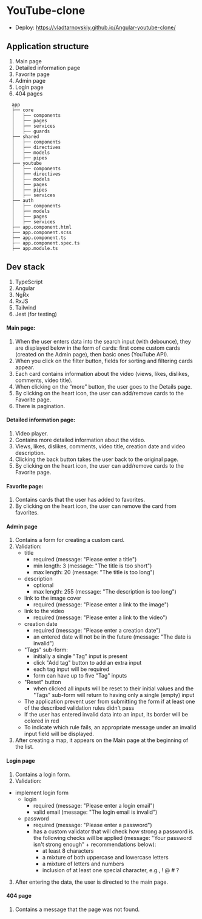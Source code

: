 # YouTube-clone

- Deploy: https://vladtarnovskiy.github.io/Angular-youtube-clone/

## Application structure

1. Main page
2. Detailed information page
3. Favorite page
4. Admin page
5. Login page
6. 404 pages

```
  app
  ├── core
  │   ├── components
  │   ├── pages
  │   ├── services
  │   ├── guards
  ├── shared
  │   ├── components
  │   ├── directives
  │   ├── models
  │   ├── pipes
  ├── youtube
  │   ├── components
  │   ├── directives
  │   ├── models
  │   ├── pages
  │   ├── pipes
  │   ├── services
  ├── auth
  │   ├── components
  │   ├── models
  │   ├── pages
  │   ├── services
  ├── app.component.html
  ├── app.component.scss
  ├── app.component.ts
  ├── app.component.spec.ts
  ├── app.module.ts
```

## Dev stack

1. TypeScript
2. Angular
3. NgRx
4. RxJS
5. Tailwind
6. Jest (for testing)

#### Main page:

1. When the user enters data into the search input (with debounce), they are displayed below in the form of cards: first come
   custom cards (created on the Admin page), then basic ones (YouTube API).
2. When you click on the filter button, fields for sorting and filtering cards appear.
3. Each card contains information about the video (views, likes, dislikes, comments, video title).
4. When clicking on the “more” button, the user goes to the Details page.
5. By clicking on the heart icon, the user can add/remove cards to the Favorite page.
6. There is pagination.

#### Detailed information page:
1. Video player.
2. Contains more detailed information about the video.
3. Views, likes, dislikes, comments, video title, creation date and video description.
4. Clicking the back button takes the user back to the original page.
5. By clicking on the heart icon, the user can add/remove cards to the Favorite page.

#### Favorite page:

1. Contains cards that the user has added to favorites.
2. By clicking on the heart icon, the user can remove the card from favorites.

#### Admin page

1. Contains a form for creating a custom card.
2. Validation:
   - title
     - required (message: "Please enter a title")
     - min length: 3 (message: "The title is too short")
     - max length: 20 (message: "The title is too long")
   - description
     - optional
     - max length: 255 (message: "The description is too long")
   - link to the image cover
     - required (message: "Please enter a link to the image")
   - link to the video
     - required (message: "Please enter a link to the video")
   - creation date
     - required (message: "Please enter a creation date")
     - an entered date will not be in the future (message: "The date is invalid")
   - "Tags" sub-form:
     - initially a single "Tag" input is present
     - click "Add tag" button to add an extra input
     - each tag input will be required
     - form can have up to five "Tag" inputs
   - "Reset" button
     - when clicked all inputs will be reset to their initial values and the "Tags" sub-form will return to having only a single (empty) input
   - The application prevent user from submitting the form if at least one of the described validation rules didn't pass
   - If the user has entered invalid data into an input, its border will be colored in red
   - To indicate which rule fails, an appropriate message under an invalid input field will be displayed.
3. After creating a map, it appears on the Main page at the beginning of the list.

#### Login page

1. Contains a login form.
2. Validation:

- implement login form
  - login
    - required (message: "Please enter a login email")
    - valid email (message: "The login email is invalid")
  - password
    - required (message: "Please enter a password")
    - has a custom validator that will check how strong a password is. the following checks will be applied (message: "Your password isn't strong enough" + recommendations below):
      - at least 8 characters
      - a mixture of both uppercase and lowercase letters
      - a mixture of letters and numbers
      - inclusion of at least one special character, e.g., ! @ # ?

3. After entering the data, the user is directed to the main page.

#### 404 page

1. Contains a message that the page was not found.
